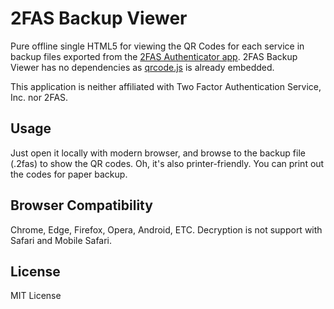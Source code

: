 # 2FAS Backup Viewer
Pure offline single HTML5 for viewing the QR Codes for each service in backup files exported from the [2FAS Authenticator app](https://2fas.com).
2FAS Backup Viewer has no dependencies as [qrcode.js](https://github.com/davidshimjs/qrcodejs) is already embedded.

This application is neither affiliated with Two Factor Authentication Service, Inc. nor 2FAS.

## Usage
Just open it locally with modern browser, and browse to the backup file (.2fas) to show the QR codes. 
Oh, it's also printer-friendly. You can print out the codes for paper backup.

## Browser Compatibility
Chrome, Edge, Firefox, Opera, Android, ETC.
Decryption is not support with Safari and Mobile Safari.

## License
MIT License
